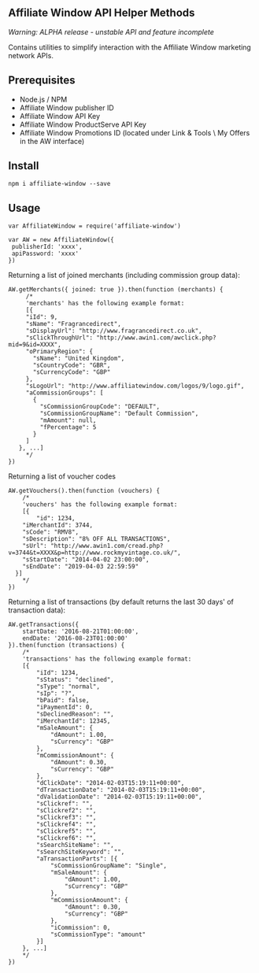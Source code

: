 Affiliate Window API Helper Methods
-----------------------------------

_Warning: ALPHA release - unstable API and feature incomplete_

Contains utilities to simplify interaction with the Affiliate Window marketing network APIs.

## Prerequisites

 - Node.js / NPM
 - Affiliate Window publisher ID
 - Affiliate Window API Key
 - Affiliate Window ProductServe API Key
 - Affiliate Window Promotions ID (located under Link & Tools \ My Offers in the AW interface)

## Install

```
npm i affiliate-window --save
```

## Usage

```
var AffiliateWindow = require('affiliate-window')

var AW = new AffiliateWindow({
 publisherId: 'xxxx',
 apiPassword: 'xxxx'
})
```

Returning a list of joined merchants (including commission group data):
```
AW.getMerchants({ joined: true }).then(function (merchants) {
	 /*
	 'merchants' has the following example format:
	 [{
     "iId": 9,
     "sName": "Fragrancedirect",
     "sDisplayUrl": "http://www.fragrancedirect.co.uk",
     "sClickThroughUrl": "http://www.awin1.com/awclick.php?mid=9&id=XXXX",
     "oPrimaryRegion": {
       "sName": "United Kingdom",
       "sCountryCode": "GBR",
       "sCurrencyCode": "GBP"
     },
     "sLogoUrl": "http://www.affiliatewindow.com/logos/9/logo.gif",
     "aCommissionGroups": [
       {
         "sCommissionGroupCode": "DEFAULT",
         "sCommissionGroupName": "Default Commission",
         "mAmount": null,
         "fPercentage": 5
       }
     ]
   }, ...]
	 */
})
```

Returning a list of voucher codes
```
AW.getVouchers().then(function (vouchers) {
	/*
	'vouchers' has the following example format:
	[{
		"id": 1234,
    "iMerchantId": 3744,
    "sCode": "RMV8",
    "sDescription": "8% OFF ALL TRANSACTIONS",
    "sUrl": "http://www.awin1.com/cread.php?v=3744&t=XXXX&p=http://www.rockmyvintage.co.uk/",
    "sStartDate": "2014-04-02 23:00:00",
    "sEndDate": "2019-04-03 22:59:59"
  }]
	*/
})
```

Returning a list of transactions (by default returns the last 30 days' of transaction data):
```
AW.getTransactions({
	startDate: '2016-08-21T01:00:00',
	endDate: '2016-08-23T01:00:00'
}).then(function (transactions) {
	/*
	'transactions' has the following example format:
	[{
		"iId": 1234,
		"sStatus": "declined",
		"sType": "normal",
		"sIp": "?",
		"bPaid": false,
		"iPaymentId": 0,
		"sDeclinedReason": "",
		"iMerchantId": 12345,
		"mSaleAmount": {
			"dAmount": 1.00,
			"sCurrency": "GBP"
		},
		"mCommissionAmount": {
			"dAmount": 0.30,
			"sCurrency": "GBP"
		},
		"dClickDate": "2014-02-03T15:19:11+00:00",
		"dTransactionDate": "2014-02-03T15:19:11+00:00",
		"dValidationDate": "2014-02-03T15:19:11+00:00",
		"sClickref": "",
		"sClickref2": "",
		"sClickref3": "",
		"sClickref4": "",
		"sClickref5": "",
		"sClickref6": "",
		"sSearchSiteName": "",
		"sSearchSiteKeyword": "",
		"aTransactionParts": [{
			"sCommissionGroupName": "Single",
			"mSaleAmount": {
				"dAmount": 1.00,
				"sCurrency": "GBP"
			},
			"mCommissionAmount": {
				"dAmount": 0.30,
				"sCurrency": "GBP"
			},
			"iCommission": 0,
			"sCommissionType": "amount"
		}]
	}, ...]
	*/
})
```
